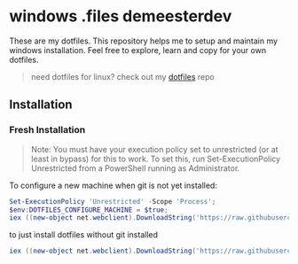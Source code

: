 # windows .files demeesterdev

These are my dotfiles. This repository helps me to setup and maintain my windows installation. Feel free to explore, learn and copy for your own dotfiles.

> need dotfiles for linux? check out my [dotfiles](https://github.com/demeesterdev/dotfiles) repo

## Installation

### Fresh Installation

> Note: You must have your execution policy set to unrestricted (or at least in bypass) for this to work. To set this, run Set-ExecutionPolicy Unrestricted from a PowerShell running as Administrator.

To configure a new machine when git is not yet installed:

```powershell
Set-ExecutionPolicy 'Unrestricted' -Scope 'Process';
$env:DOTFILES_CONFIGURE_MACHINE = $true;
iex ((new-object net.webclient).DownloadString('https://raw.githubusercontent.com/demeesterdev/dotfiles-windows/main/scripts/install.ps1'))
```

to just install dotfiles without git installed

```powershell
iex ((new-object net.webclient).DownloadString('https://raw.githubusercontent.com/demeesterdev/dotfiles-windows/main/scripts/install.ps1'))
```